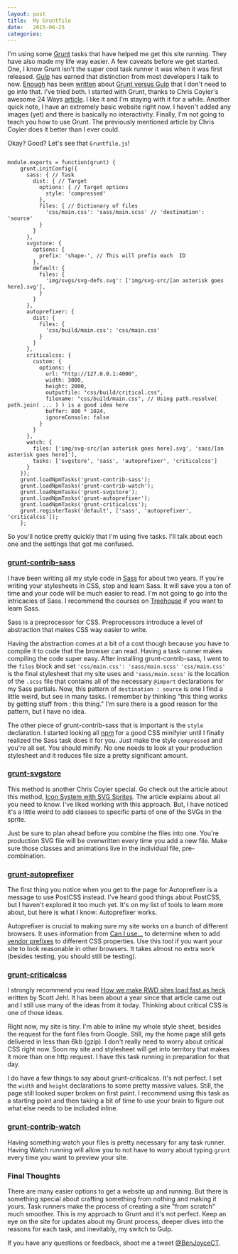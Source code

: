 ```yaml
---
layout: post
title:  My Gruntfile
date:   2015-06-25
categories:
---
```

I'm using some [Grunt](http://gruntjs.com/ "Grunt") tasks that have helped me get this site running. They have also made my life way easier. A few caveats before we get started. One, I know Grunt isn't the super cool task runner it was when it was first released. [Gulp](http://gulpjs.com/ "Gulp") has earned that distinction from most developers I talk to now. [Enough](https://medium.com/@preslavrachev/gulp-vs-grunt-why-one-why-the-other-f5d3b398edc4) has been [written](http://www.hongkiat.com/blog/gulp-vs-grunt/) about [Grunt versus Gulp](http://sixrevisions.com/web-development/grunt-vs-gulp/) that I don't need to go into that. I've tried both. I started with Grunt, thanks to Chris Coyier's awesome 24 Ways [article](http://24ways.org/2013/grunt-is-not-weird-and-hard/). I like it and I'm staying with it for a while. Another quick note, I have an extremely basic website right now. I haven't added any images (yet) and there is basically no interactivity. Finally, I'm not going to teach you how to use Grunt. The previously mentioned article by Chris Coyier does it better than I ever could.

Okay? Good? Let's see that <code>Gruntfile.js</code>!
<pre><code>
module.exports = function(grunt) {
    grunt.initConfig({
      sass: { // Task
        dist: { // Target
          options: { // Target options
            style: 'compressed'
          },
          files: { // Dictionary of files
            'css/main.css': 'sass/main.scss' // 'destination': 'source'
          }
        }
      },
      svgstore: {
        options: {
          prefix: 'shape-', // This will prefix each <g> ID
        },
        default: {
          files: {
            'img/svgs/svg-defs.svg': ['img/svg-src/[an asterisk goes here].svg'],
          }
        }
      },
      autoprefixer: {
        dist: {
          files: {
            'css/build/main.css': 'css/main.css'
          }
        }
      },
      criticalcss: {
        custom: {
          options: {
            url: "http://127.0.0.1:4000",
            width: 3000,
            height: 2000,
            outputfile: "css/build/critical.css",
            filename: "css/build/main.css", // Using path.resolve( path.join( ... ) ) is a good idea here
            buffer: 800 * 1024,
            ignoreConsole: false
          }
        }
      },
      watch: {
        files: ['img/svg-src/[an asterisk goes here].svg', 'sass/[an asterisk goes here]'],
        tasks: ['svgstore', 'sass', 'autoprefixer', 'criticalcss']
      }
    });
    grunt.loadNpmTasks('grunt-contrib-sass');
    grunt.loadNpmTasks('grunt-contrib-watch');
    grunt.loadNpmTasks('grunt-svgstore');
    grunt.loadNpmTasks('grunt-autoprefixer');
    grunt.loadNpmTasks('grunt-criticalcss');
    grunt.registerTask('default', ['sass', 'autoprefixer', 'criticalcss']);
    };
</code></pre>
So you'll notice pretty quickly that I'm using five tasks. I'll talk about each one and the settings that got me confused.

### [grunt-contrib-sass](https://github.com/gruntjs/grunt-contrib-sass)

I have been writing all my style code in [Sass](http://sass-lang.com/) for about two years. If you're writing your stylesheets in CSS, stop and learn Sass. It will save you a ton of time and your code will be much easier to read. I'm not going to go into the intricacies of Sass. I recommend the courses on [Treehouse](https://teamtreehouse.com) if you want to learn Sass.

Sass is a preprocessor for CSS. Preprocessors introduce a level of abstraction that makes CSS way easier to write.

Having the abstraction comes at a bit of a cost though because you have to compile it to code that the browser can read. Having a task runner makes compiling the code super easy. After installing grunt-contrib-sass, I went to the <code>files</code> block and set <code>'css/main.css': 'sass/main.scss'</code> <code>'css/main.css'</code> is the final stylesheet that my site uses and <code>'sass/main.scss'</code></pre> is the location of the <code>.scss</code> file that contains all of the necessary <code>@import</code> declarations for my Sass partials. Now, this pattern of <code>destination : source</code> is one I find a little weird, but see in many tasks. I remember by thinking "this thing works by getting stuff from : this thing." I'm sure there is a good reason for the pattern, but I have no idea.

The other piece of grunt-contrib-sass that is important is the <code>style</code> declaration. I started looking all [npm](https://www.npmjs.com/) for a good CSS minifyier until I finally realized the Sass task does it for you. Just make the style <code>compressed</code> and you're all set. You should minify. No one needs to look at your production stylesheet and it reduces file size a pretty significant amount.

### [grunt-svgstore](https://github.com/FWeinb/grunt-svgstore)
This method is another Chris Coyier special. Go check out the article about this method, [Icon System with SVG Sprites](https://css-tricks.com/svg-sprites-use-better-icon-fonts/). The article explains about all you need to know. I've liked working with this approach. But, I have noticed it's a little weird to add classes to specific parts of one of the SVGs in the sprite.

Just be sure to plan ahead before you combine the files into one. You're production SVG file will be overwritten every time you add a new file. Make sure those classes and animations live in the individual file, pre-combination.

### [grunt-autoprefixer](https://github.com/nDmitry/grunt-autoprefixer)
The first thing you notice when you get to the page for Autoprefixer is a message to use PostCSS instead. I've heard good things about PostCSS, but I haven't explored it too much yet. It's on my list of tools to learn more about, but here is what I know: Autoprefixer works.

Autoprefixer is crucial to making sure my site works on a bunch of different browsers. It uses information from [Can I use...](http://caniuse.com/) to determine when to add [vendor prefixes](https://developer.mozilla.org/en-US/docs/Glossary/Vendor_Prefix) to different CSS properties. Use this tool if you want your site to look reasonable in other browsers. It takes almost no extra work (besides testing, you should still be testing).

### [grunt-criticalcss](https://github.com/filamentgroup/grunt-criticalcss)
I strongly recommend you read [How we make RWD sites load fast as heck](https://www.filamentgroup.com/lab/performance-rwd.html) written by Scott Jehl. It has been about a year since that article came out and I still use many of the ideas from it today. Thinking about critical CSS is one of those ideas.

Right now, my site is tiny. I'm able to inline my whole style sheet, besides the request for the font files from Google. Still, my the home page still gets delivered in less than 6kb (gzip). I don't really need to worry about critical CSS right now. Soon my site and stylesheet will get into territory that makes it more than one http request. I have this task running in preparation for that day.

I do have a few things to say about grunt-criticalcss. It's not perfect. I set the <code>width</code> and <code>height</code> declarations to some pretty massive values. Still, the page still looked super broken on first paint. I recommend using this task as a starting point and then taking a bit of time to use your brain to figure out what else needs to be included inline.

### [grunt-contrib-watch](https://github.com/gruntjs/grunt-contrib-watch)
Having something watch your files is pretty necessary for any task runner. Having Watch running will allow you to not have to worry about typing <code>grunt</code> every time you want to preview your site.

### Final Thoughts
There are many easier options to get a website up and running. But there is something special about crafting something from nothing and making it yours. Task runners make the process of creating a site "from scratch" much smoother. This is my approach to Grunt and it's not perfect. Keep an eye on the site for updates about my Grunt process, deeper dives into the reasons for each task, and inevitably, my switch to Gulp.

If you have any questions or feedback, shoot me a tweet [@BenJoyceCT](https://twitter.com/BenJoyceCT).
